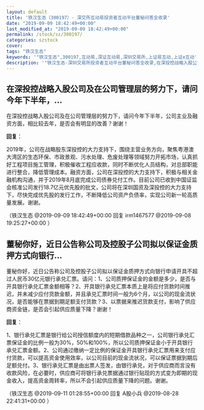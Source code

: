 ```yaml
---
layout: default
title: '铁汉生态（300197）- 深交所互动易投资者互动平台董秘问答全收录'
date: "2019-09-09 18:42:49+00:00"
last_modified_at: "2019-09-09 18:42:49+00:00"
permalink: /stock/sz/300197/
categories: szstock
cover: 
tags: "铁汉生态"
keywords: '"铁汉生态",300197,互动易,深证互动易,深圳交易所,上证易互动,上证e互动'
description: '"铁汉生态-深圳交易所投资者互动平台董秘问答全收录,在深投控战略入股公司及在公司管理层的努力下，请问今年下半年，公司主业及融资方面，相比较去年，是否会有明显的改善？谢谢！"'
---
```


## 在深投控战略入股公司及在公司管理层的努力下，请问今年下半年，...

在深投控战略入股公司及在公司管理层的努力下，请问今年下半年，公司主业及融资方面，相比较去年，是否会有明显的改善？谢谢！

**回复**：

2019年，公司在战略股东深投控的大力支持下，围绕主营业务方向，聚焦粤港澳大湾区的生态环保、市政景观、污水处理、危废处理等领域努力开拓市场，认真抓好工程项目施工管理，积极催收工程应收款，同时不断优化人员结构，对总部职能进行整合，降低管理成本。融资方面，公司在深投控的大力支持下，积极与相关金融机构沟通，并于2019年8月底完成公司债券兑付工作。目前公司已收到中国证监会核准公司发行18.7亿元优先股的批文，公司将在深圳国资及深投控的大力支持下，尽快完成优先股的发行工作，不断降低公司资产负债率，实现公司新一轮高质量发展。谢谢。 

（铁汉生态  @2019-09-09 18:42:49+00:00 回复 irm1467577  @2019-09-08 19:25:27+00:00 ）

## 董秘你好，近日公告称公司及控股子公司拟以保证金质押方式向银行...

董秘你好，近日公告称公司及控股子公司拟以保证金质押方式向银行申请开具不超过人民币30亿元银行承兑汇票。请问：1、公司质押保证金的金额是多少，是否与开具银行承兑汇票金额相等？2、开具银行承兑汇票本质上是将应付货款时间推迟，并未减少应付货款金额，并且承兑汇票时间一般为6个月，以公司的现金流状况，是否能够在票据到期足额支付货款？3、以票据来推迟货款支付，影响了供应商资金链，是否会引起供应质量下降？谢谢！

**回复**：

1、银行承兑汇票是银行给公司授信额度内的短期借款品种之一，公司银行承兑汇票保证金的比例一般为30%，50%和100%，所以公司质押保证金小于开具银行承兑汇票金额。2、公司通过缴纳一定比例的保证金开具银行承兑汇票用来支付应付货款，可以提高资金使用效率，以公司目前的现金流状况，可以保证票据到期后足额兑付。3、银行承兑汇票是由出票人签发，由银行承兑，对于供应商而言没有收款风险，在必要时，供应商可将银行承兑票据通过银行贴现的方式变为即期的现金收入，提高资金周转率，所以不会引起供应质量下降的问题。谢谢。 

（铁汉生态  @2019-09-11 01:28:55+00:00 回复 A股小兵  @2019-08-28 22:41:31+00:00 ）

